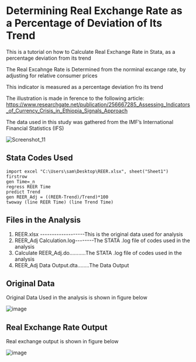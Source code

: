 # Determining Real Exchange Rate as a Percentage of Deviation of Its Trend
This is a tutorial on how to Calculate Real Exchange Rate in Stata, as a percentage deviation from its trend

The Real Excahnge Rate is Determined from the norminal excange rate, by adjusting for relative consumer prices

This indicator is measured as a percentage deviation fro its trend

The illustration is made in ference to the following article: https://www.researchgate.net/publication/256667285_Assessing_Indicators_of_Currency_Crisis_in_Ethiopia_Signals_Approach 

The data used in this study was gathered from the IMF’s International Financial Statistics (IFS)

![Screenshot_11](https://user-images.githubusercontent.com/74916045/183048788-c882460e-ff64-411b-b657-85a91a50b958.png)

## Stata Codes Used 
    import excel "C:\Users\sam\Desktop\REER.xlsx", sheet("Sheet1") firstrow
    gen Time=_n  
    regress REER Time
    predict Trend
    gen REER_Adj = ((REER-Trend)/Trend)*100
    twoway (line REER Time) (line Trend Time)
    
    
## Files in the Analysis 
1. REER.xlsx    -------------------This is the original data used for analysis                      
2. REER_Adj Calculation.log--------The STATA .log file of codes used in the analysis
3. Calculate REER_Adj.do...........The STATA .log file of codes used in the analysis
4. REER_Adj Data Output.dta........The Data Output 

## Original Data 
Original Data Used in the analysis is shown in figure below

![image](https://user-images.githubusercontent.com/74916045/183051914-577ffb41-f082-4a91-8461-a1ee50719285.png)

## Real Exchange Rate Output

Real exchange output is shown in figure below

![image](https://user-images.githubusercontent.com/74916045/183052201-2880bc19-ae50-4ae2-ac6c-97327e2dc88f.png)

